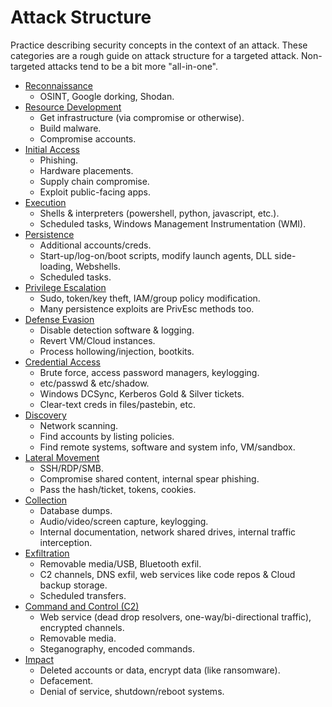 # Attack Structure
Practice describing security concepts in the context of an attack. These categories are a rough guide on attack structure for a targeted attack. Non-targeted attacks tend to be a bit more "all-in-one".

- [Reconnaissance](./01_Reconnaissance.md)
	- OSINT, Google dorking, Shodan.
- [Resource Development](./02_Resource_Development.md)
	- Get infrastructure (via compromise or otherwise).
	- Build malware.
	- Compromise accounts.
- [Initial Access](./03_Initial_Access.md)
	- Phishing.
	- Hardware placements.
	- Supply chain compromise.
	- Exploit public-facing apps.
- [Execution](./04_Execution.md)
	- Shells & interpreters (powershell, python, javascript, etc.).
	- Scheduled tasks, Windows Management Instrumentation (WMI).
- [Persistence](./05_Persistence.md)
	- Additional accounts/creds.
	- Start-up/log-on/boot scripts, modify launch agents, DLL side-loading, Webshells.
	- Scheduled tasks.
- [Privilege Escalation](./06_Privilege_Escalation.md)
	- Sudo, token/key theft, IAM/group policy modification.
	- Many persistence exploits are PrivEsc methods too.
- [Defense Evasion](./07_Defense_Evasion.md)
	- Disable detection software & logging.
	- Revert VM/Cloud instances.
	- Process hollowing/injection, bootkits.
- [Credential Access](./08_Credential_Access.md)
	- Brute force, access password managers, keylogging.
	- etc/passwd & etc/shadow.
	- Windows DCSync, Kerberos Gold & Silver tickets.
	- Clear-text creds in files/pastebin, etc.
- [Discovery](./09_Discovery.md)
	- Network scanning.
	- Find accounts by listing policies.
	- Find remote systems, software and system info, VM/sandbox.
- [Lateral Movement](./10_Lateral_Movement.md)
	- SSH/RDP/SMB.
	- Compromise shared content, internal spear phishing.
	- Pass the hash/ticket, tokens, cookies.
- [Collection](./11_Collection.md)
	- Database dumps.
	- Audio/video/screen capture, keylogging.
	- Internal documentation, network shared drives, internal traffic interception.
- [Exfiltration](./12_Exfiltration.md)
	- Removable media/USB, Bluetooth exfil.
	- C2 channels, DNS exfil, web services like code repos & Cloud backup storage.
	- Scheduled transfers.
- [Command and Control (C2)](./13_Command_and_Control.md)
	- Web service (dead drop resolvers, one-way/bi-directional traffic), encrypted channels.
	- Removable media.
	- Steganography, encoded commands.
- [Impact](./14_Impact.md)
	- Deleted accounts or data, encrypt data (like ransomware).
	- Defacement.
	- Denial of service, shutdown/reboot systems.